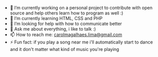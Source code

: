 - 🔭 I’m currently working on a personal project to contribute with open source and help others learn how to program as well :)
- 🌱 I’m currently learning HTML, CSS and PHP
- 🤔 I’m looking for help with how to communicate better
- 💬 Ask me about everything, i like to talk :)
- 📫 How to reach me: carolmagalhaes.lima@gmail.com
- ⚡ Fun fact: if you play a song near me i'll automatically start to dance and it don't matter what kind of music you're playing
